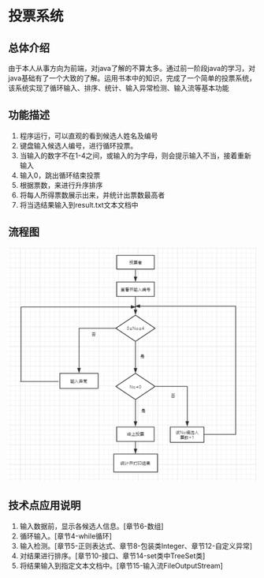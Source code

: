 # 投票系统

## 总体介绍

由于本人从事方向为前端，对java了解的不算太多。通过前一阶段java的学习，对java基础有了一个大致的了解。运用书本中的知识，完成了一个简单的投票系统，该系统实现了循环输入、排序、统计、输入异常检测、输入流等基本功能

## 功能描述

1. 程序运行，可以直观的看到候选人姓名及编号
2. 键盘输入候选人编号，进行循环投票。
3. 当输入的数字不在1-4之间，或输入的为字母，则会提示输入不当，接着重新输入
4. 输入0，跳出循环结束投票
5. 根据票数，来进行升序排序
6. 将每人所得票数展示出来，并统计出票数最高者
7. 将当选结果输入到result.txt文本文档中

## 流程图

![流程图](vote2.png)

## 技术点应用说明

1. 输入数据前，显示各候选人信息。[章节6-数组]
2. 循环输入。[章节4-while循环]
3. 输入检测。[章节5-正则表达式、章节8-包装类Integer、章节12-自定义异常]
4. 对结果进行排序。[章节10-接口、章节14-set类中TreeSet类]
5. 将结果输入到指定文本文档中。[章节15-输入流FileOutputStream]